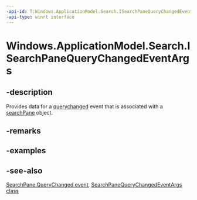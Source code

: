 ```yaml
---
-api-id: T:Windows.ApplicationModel.Search.ISearchPaneQueryChangedEventArgs
-api-type: winrt interface
---
```


<!-- Interface syntax.
public interface ISearchPaneQueryChangedEventArgs : 
-->

# Windows.ApplicationModel.Search.ISearchPaneQueryChangedEventArgs

## -description
Provides data for a [querychanged](searchpane_querychanged.md) event that is associated with a [searchPane](searchpane.md) object.

## -remarks

## -examples

## -see-also
[SearchPane.QueryChanged event](searchpane_querychanged.md), [SearchPaneQueryChangedEventArgs class](searchpanequerychangedeventargs.md)